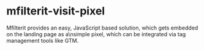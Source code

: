 # mfilterit-visit-pixel
Mfilterit provides an easy, JavaScript based solution, which gets embedded on the landing page as a\nsimple pixel, which can be integrated via tag management tools like GTM.
